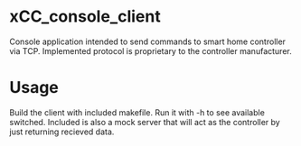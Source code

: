 # xCC_console_client

Console application intended to send commands to smart home controller via TCP. Implemented protocol is proprietary to the controller manufacturer.

# Usage
Build the client with included makefile. Run it with -h to see available switched. Included is also a mock server that will act as the controller by just returning recieved data.
